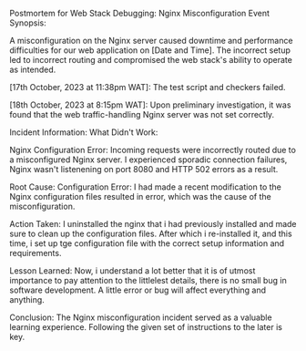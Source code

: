 Postmortem for Web Stack Debugging: Nginx Misconfiguration Event Synopsis:

A misconfiguration on the Nginx server caused downtime and performance difficulties for our web application on [Date and Time]. The incorrect setup led to incorrect routing and compromised the web stack's ability to operate as intended.

[17th October, 2023 at 11:38pm WAT]: The test script and checkers failed.

[18th October, 2023 at 8:15pm WAT]: Upon preliminary investigation, it was found that the web traffic-handling Nginx server was not set correctly.

Incident Information:
What Didn't Work:

Nginx Configuration Error: Incoming requests were incorrectly routed due to a misconfigured Nginx server. I experienced sporadic connection failures, Nginx wasn't listenening on port 8080 and HTTP 502 errors as a result.

Root Cause:
Configuration Error: I had made a recent modification to the Nginx configuration files resulted in error, which was the cause of the misconfiguration.

Action Taken:
I uninstalled the nginx that i had previously installed and made sure to clean up the configuration files. After which i re-installed it, and this time, i set up tge configuration file with the correct setup information and requirements.

Lesson Learned:
Now, i understand a lot better that it is of utmost importance to pay attention to the littlelest details, there is no small bug in software development. A little error or bug will affect everything and anything.

Conclusion:
The Nginx misconfiguration incident served as a valuable learning experience. Following the given set of instructions to the later is key. 
